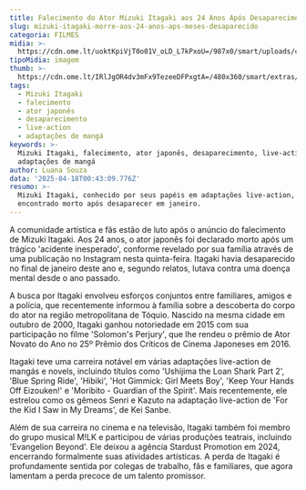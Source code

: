 ```yaml
---
title: Falecimento do Ator Mizuki Itagaki aos 24 Anos Após Desaparecimento
slug: mizuki-itagaki-morre-aos-24-anos-aps-meses-desaparecido
categoria: FILMES
midia: >-
  https://cdn.ome.lt/uoktKpiVjT0o01V_oLD_L7kPxoU=/987x0/smart/uploads/conteudo/fotos/Design_sem_nome_-_2025-04-17T202340.401.png
tipoMidia: imagem
thumb: >-
  https://cdn.ome.lt/IRlJgOR4dv3mFx9TezeeDFPxgtA=/480x360/smart/extras/conteudos/Design_sem_nome_-_2025-04-17T202340.401.png
tags:
  - Mizuki Itagaki
  - falecimento
  - ator japonês
  - desaparecimento
  - live-action
  - adaptações de mangá
keywords: >-
  Mizuki Itagaki, falecimento, ator japonês, desaparecimento, live-action,
  adaptações de mangá
author: Luana Souza
data: '2025-04-18T00:43:09.776Z'
resumo: >-
  Mizuki Itagaki, conhecido por seus papéis em adaptações live-action, foi
  encontrado morto após desaparecer em janeiro.
---
```


A comunidade artística e fãs estão de luto após o anúncio do falecimento de Mizuki Itagaki. Aos 24 anos, o ator japonês foi declarado morto após um trágico 'acidente inesperado', conforme revelado por sua família através de uma publicação no Instagram nesta quinta-feira. Itagaki havia desaparecido no final de janeiro deste ano e, segundo relatos, lutava contra uma doença mental desde o ano passado.

A busca por Itagaki envolveu esforços conjuntos entre familiares, amigos e a polícia, que recentemente informou à família sobre a descoberta do corpo do ator na região metropolitana de Tóquio. Nascido na mesma cidade em outubro de 2000, Itagaki ganhou notoriedade em 2015 com sua participação no filme 'Solomon's Perjury', que lhe rendeu o prêmio de Ator Novato do Ano no 25º Prêmio dos Críticos de Cinema Japoneses em 2016.

Itagaki teve uma carreira notável em várias adaptações live-action de mangás e novels, incluindo títulos como 'Ushijima the Loan Shark Part 2', 'Blue Spring Ride', 'Hibiki', 'Hot Gimmick: Girl Meets Boy', 'Keep Your Hands Off Eizouken!' e 'Moribito - Guardian of the Spirit'. Mais recentemente, ele estrelou como os gêmeos Senri e Kazuto na adaptação live-action de 'For the Kid I Saw in My Dreams', de Kei Sanbe.

Além de sua carreira no cinema e na televisão, Itagaki também foi membro do grupo musical M!LK e participou de várias produções teatrais, incluindo 'Evangelion Beyond'. Ele deixou a agência Stardust Promotion em 2024, encerrando formalmente suas atividades artísticas. A perda de Itagaki é profundamente sentida por colegas de trabalho, fãs e familiares, que agora lamentam a perda precoce de um talento promissor.
